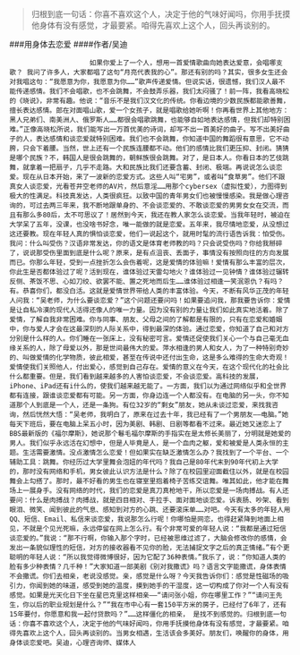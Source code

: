 > 归根到底一句话：你喜不喜欢这个人，决定于他的气味好闻吗，你用手抚摸他身体有没有感觉，才最要紧。咱得先喜欢上这个人，回头再谈别的。

###用身体去恋爱
####作者/吴迪

						如果你爱上了一个人，想用一首爱情歌曲向她表达爱意，会唱哪支歌？ 我问了许多人，大家都唱了这句“月亮代表我的心”。那还有别的吗？其实，很多女生还会对我唱这句：“我愿意为你，我愿意为你……”歌声传递爱情。但说实话，很遗憾，我们汉人最不能传递感情。我们不会唱歌，也不会跳舞，不会鼓弄乐器，我们太闷骚了！前一阵，我看高晓松的《晓说》，非常有趣。他说：“音乐不是我们汉文化的传统。你看边境的少数民族都能歌善舞，擅长表达感情。郎在对面唱山歌，爱一个女孩子，就是唱歌给她听啊！你再看世界上其他地方：黑人兄弟们、南美洲人、俄罗斯人……都很会唱歌跳舞，也能够自如地表达感情，但我们却特别困难。”正像高晓松所说，我们能写出一万首优美的诗词，却写不出一首美好的曲子。写不出美好曲子的人，表达感情和谈恋爱就特别困难。我们也不会跳舞，你知道中国的舞蹈很有意思，它不动胯，只会下着腰。当然，世上还有一个民族连腰都不动。他们的感情比我们更压抑、封闭。猜猜是哪个民族？不，韩国人是很会跳舞的，朝鲜族很会跳舞。对了，是日本人。你看日本的艺伎跳舞，就拿着一把扇子，几乎不走路。大和民族比我们还要含蓄、封闭、极端。再说说怎么谈恋爱。现在从日本开始，来了一波新的恋爱方式。这些人叫“宅男”，或者叫“食草男”。他们不跟真女人谈恋爱，光看苍井空老师的AV片，然后意淫……用那个cybersex（虚拟性爱），力图得到极大的性满足。科技真发达，人类很疯狂。以致中国的青年男女们也被慢慢感染。我是做心理咨询的，可过去两三年来，我不断地跟单身的、不会谈恋爱的、不敢谈恋爱的男男女女在交流，而且有那么多80后，太不可思议了！居然到今天，我还在教人家怎么谈恋爱。当我年轻时，被迫在大学呆了五年，没课，也没啥书好念，唯一能做的就是恋爱。五年来，我尽情地恋爱，从没想过这还要教。现在年轻人真的惧怕谈恋爱，他们一说起这个，就用时髦的流行语告诉我：怕受伤。我问：什么叫受伤？汉语非常发达，你的语文是体育老师教的吗？只会说受伤吗？你给我掰碎了，说说那受伤里面到底是什么呢？原来，是有点沮丧、丢面子，事情没有按照向往的方向发展而已。你那么年轻，受到一点挫折怎么会伤着呢，这是爱情的体验嘛！爱情有那么丰富的层次，你此生是否都体验过了呢？活到现在，谁体验过天雷勾地火？谁体验过一见钟情？谁体验过辗转反侧、茶饭不思、心如刀绞、欲罢不能、置之死地而后生……谁体验过相逢一笑泯恩仇？有吗？有。恭喜你们，都没白活。这就是爱情世界带给人类的丰富体验。今天，不断有风华正茂的年轻人问我：“吴老师，为什么要谈恋爱？”这个问题还要问吗！如果要追问我，那我要告诉你：爱情是让自私冷漠的现代人活得还像人的唯一力量。因为没有别的力量让我们如此真实地活着。除了爱情，了解自我非常困难。你与同事、朋友、父母之间的了解都是有限的，只有在恋爱和婚姻中，你与爱人才会在这最深刻的人际关系中，得到最深的体验。通过恋爱，你知道了自己和对方分别是什么样的人。你们睡在一张床上，没有秘密可言。爱情还促使我们关心一个与自己毫无血缘关系的人，除了母爱以外，那是世间最伟大的爱。萍水相逢的男人和女人，为了一种特别奇妙的、叫做爱情的化学物质，彼此相爱，甚至在传说中还付出生命，这是多么难得的生命大奇观！爱情使我们关照他人，付出爱心，感觉到自己存在。爱情的意义在今天，在这个现代化的社会比什么都重要。但是，我们看到越来越多的人害怕谈恋爱，不会谈恋爱。高科技的发展，iPhone、iPad还有i什么的，使我们越来越无能了。一方面，我们以为通过网络似乎和全世界都有连接，跟谁谈恋爱都有可能。另一方面，你身边连一个人都没有。在电脑的另一头，你不知道那个人到底是一个人，还是一条狗。有位32岁的“剩女”朋友，她从未谈过恋爱，来找我咨询，然后恍然大悟：“吴老师，我明白了，原来在过去十年，我已经有了一个男朋友——电脑。”她每天下班后，要在电脑上呆五小时，因为美剧、韩剧、日剧等都看不过来。最近她又迷恋上了BBS最新版的《福尔摩斯》，她说那个鬈毛福尔摩斯的手指实在是太修长美丽了，分明就是她爱的男人。我们似乎永远活在幻想中，但是人毕竟是人，是一个血肉之躯，爱和被爱是人类永恒的主题。生活需要激情。没点激情怎么恋爱！但如果实在缺乏激情怎么办？我找到了一个平台、一个辅助工具：跳舞。你经历过大学里舞会泡妞的年代吗？我自己是80年代末到90年代初上大学的，那时没有网络和手机，男女彼此认识方法是什么？除了在校园里迎面截住以外，就是在校园舞会上勾搭了。那时，最不好看的男生也在寝室里抱着椅子苦练交谊舞。唯其如此，他才能在舞场上一展身手。没有网络的时代，我们的恋爱是真刀真枪地干，所以恋爱是一场肉搏战。有人还要问：什么是肉搏战？肉搏战，就是四目相对、手拉手、面对面地谈恋爱。诉衷肠、吵架、看到眼泪、微笑、闻到彼此的气息、感知到对方的心跳、还要滚床单……对吧。今天有太多的年轻人用QQ、短信、Email、私信来谈恋爱，我说那怎么行呢！你哪怕是网恋，也得赶紧降到地面上相见，不就是个见光死嘛，永远停留在网上怎么行。有个非常可爱的年轻人说：“我都是通过短信谈恋爱的。”我说：“那不行啊，你输入那个字时，已经被思维过滤了，大脑会修改你的感情，会发出一条貌似理性的短信，对方的接收器看不见你的脸，无法捕捉文字之后的真正情绪。”有个更聪明的年轻人说：“所以我觉得微博很好，因为它配了36种表情。”我乐了，说：“你知道人类的脸有多少种表情？几千种！”大家知道一部美剧《别对我撒谎》吗？语言文字能撒谎，身体表情不会撒谎。你们去相亲，老说没感觉。亲，感觉是什么呀？今天我告诉你们：感觉是性磁场的吸引力，你闻到她的味道，感受到她的温度，摸到她手的干湿度，这一切构成了你对一个人有没有感觉。如果是光天化日下坐在星巴克里这样相亲——“请问张小姐，你在哪里工作？”“请问王先生，你以后的职业规划是什么？”“我在市中心有一套150平方米的房子，已经付了6年了，还有15年要付，你愿意和我一起付贷款吗？”……这样僵化的相亲， 是找不到感觉的。归根到底一句话：你喜不喜欢这个人，决定于他的气味好闻吗，你用手抚摸他身体有没有感觉，才最要紧。咱得先喜欢上这个人，回头再谈别的。当男女相遇，生活该会多美好。朋友们，唤醒你的身体，用身体谈恋爱吧。吴迪，心理咨询师、媒体人 